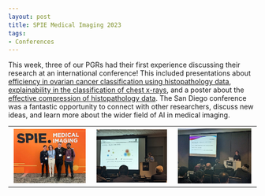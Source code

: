 ```yaml
---
layout: post
title: SPIE Medical Imaging 2023
tags:
- Conferences
---
```

This week, three of our PGRs had their first experience discussing their research at an international conference! This included presentations about [efficiency in ovarian cancer classification using histopathology data](https://www.spiedigitallibrary.org/conference-proceedings-of-spie/12471/1247110/Efficient-subtyping-of-ovarian-cancer-histopathology-whole-slide-images-using/10.1117/12.2653869.short?SSO=1), [explainability in the classification of chest x-rays](https://www.spiedigitallibrary.org/conference-proceedings-of-spie/12464/1246411/Learning-disentangled-representations-for-explainable-chest-x-ray-classification-using/10.1117/12.2654345.short), and a poster about the [effective compression of histopathology data](https://www.spiedigitallibrary.org/conference-proceedings-of-spie/12471/124711B/Digital-pathology-whole-slide-image-compression-with-vector-quantized-variational/10.1117/12.2647844.short). The San Diego conference was a fantastic opportunity to connect with other researchers, discuss new ideas, and learn more about the wider field of AI in medical imaging.  

<table>
  <tr>
    <th><img  src="/images/SPIE1.jpg" style="max-width: 95%;"></th>
    <th><img  src="/images/SPIE2.jpg" style="max-width: 95%;"></th>
    <th><img  src="/images/SPIE3.jpg" style="max-width: 95%;"></th>
  </tr>
</table>
